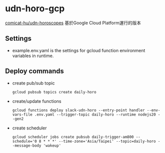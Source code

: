 # udn-horo-gcp

[comicat-hu/udn-horoscopes](https://github.com/comicat-hu/udn-horoscopes) 基於Google Cloud Platform運行的版本

## Settings

* example.env.yaml is the settings for gcloud function environment variables in runtime.

## Deploy commands

* create pub/sub topic

    `gcloud pubsub topics create daily-horo`

* create/update functions

    `gcloud functions deploy slack-udn-horo --entry-point handler --env-vars-file .env.yaml --trigger-topic daily-horo --runtime nodejs20 --gen2`

* create scheduler

    `gcloud scheduler jobs create pubsub daily-trigger-am800 --schedule='0 8 * * *' --time-zone='Asia/Taipei' --topic=daily-horo --message-body 'wakeup'`
